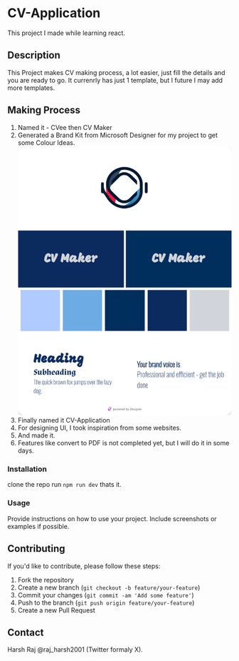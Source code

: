 # CV-Application

This project I made while learning react.

## Description

This Project makes CV making process, a lot easier, just fill the details and you are ready to go. It currenrly has just 1 template, but I future I may add more templates.

## Making Process

1. Named it - CVee then CV Maker
2. Generated a Brand Kit from Microsoft Designer for my project to get some Colour Ideas.
   ![Brand Kit](CVMakerBrandbyDesigner.png)
3. Finally named it CV-Application
4. For designing UI, I took inspiration from some websites.
5. And made it.
6. Features like convert to PDF is not completed yet, but I will do it in some days.

### Installation

clone the repo
run `npm run dev`
thats it.

### Usage

Provide instructions on how to use your project. Include screenshots or examples if possible.

## Contributing

If you'd like to contribute, please follow these steps:

1. Fork the repository
2. Create a new branch (`git checkout -b feature/your-feature`)
3. Commit your changes (`git commit -am 'Add some feature'`)
4. Push to the branch (`git push origin feature/your-feature`)
5. Create a new Pull Request

## Contact

Harsh Raj @raj_harsh2001 (Twitter formaly X).
